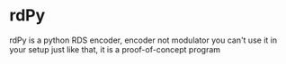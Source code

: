 # rdPy
rdPy is a python RDS encoder, encoder not modulator you can't use it in your setup just like that, it is a proof-of-concept program
